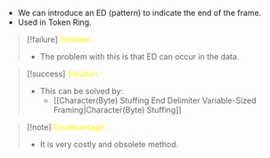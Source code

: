 - We can introduce an ED (pattern) to indicate the end of the frame.
- Used in Token Ring.

>[!failure] <span style="color:#fffd01">Problem :</span>
>- The problem with this is that ED can occur in the data.

>[!success] <span style="color:#fffd01">Solution :</span>
>- This can be solved by:
>	- [[Character(Byte) Stuffing End Delimiter Variable-Sized Framing|Character(Byte) Stuffing]]

>[!note] <span style="color:#fffd01">Disadvantage :</span>
>- It is very costly and obsolete method.

